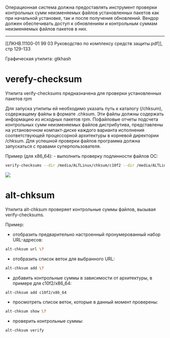 Операционная система должна предоставлять инструмент проверки контрольных сумм неизменяемых файлов установленных пакетов как при начальной установке, так и после получения обновлений. Вендор должен обеспечивать доступ к обновлениям и контрольным суммам неизменяемых файлов пакетов в них. 

___
[[ЛКНВ.11100-01 99 03 Руководство по комплексу средств защиты.pdf]], стр 129-133

Графическая утилита: gtkhash
# verefy-checksum

Утилита verify-checksums предназначена для проверки установленных пакетов rpm

Для запуска утилиты ей необходимо указать путь к каталогу (/chksum), содержащему файлы в формате .chksum. Эти файлы должны содержать информацию из исходных пакетов rpm. Пофайловые отчеты подсчета контрольных сумм неизменяемых файлов дистрибутива, представлены на установочном компакт-диске каждого варианта исполнения соответствующей процессорной архитектуры в корневой директории /chksum. Для успешной проверки файлов программа должна запускаться с правами суперпользователя.

Пример (для x86_64): - выполнить проверку подлинности файлов ОС:
```bash
verify-checksums --dir /media/ALTLinux/chksum/c10f2 --dir /media/ALTLinux/chksum/c10f2/noarch
```

![](/public/img/verify-cheks.png)

# alt-chksum

Утилита alt-chksum проверяет контрольные суммы файлов, вызывая verify-checksums.

Пример: 

- отобразить предварительно настроенный пронумерованный набор URL-адресов: 
```bash
alt-chksum url \? 
```

- отобразить список веток для выбранного URL: 
```bash
alt-chksum add \?
```

- добавить контрольные суммы в зависимости от архитектуры, в примере для c10f2/x86_64:
```bash
alt-chksum add c10f2/x86_64 
```

- просмотреть список веток, которые в данный момент проверены:
```bash
alt-chksum show \?
```

- проверить контрольные суммы: 
```bash
alt-chksum verify
```